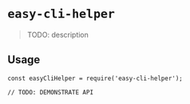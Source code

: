 # `easy-cli-helper`

> TODO: description

## Usage

```
const easyCliHelper = require('easy-cli-helper');

// TODO: DEMONSTRATE API
```
